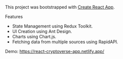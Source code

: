 This project was bootstrapped with [Create React App](https://github.com/facebook/create-react-app).

Features
- State Management using Redux Toolkit.
- UI Creation using Ant Design.
- Charts using Chart.js.
- Fetching data from multiple sources using RapidAPI.

Demo: https://react-cryptoverse-app.netlify.app/

